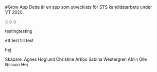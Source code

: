 #Grow App
Detta är en app som utvecklats för STS kandidatarbete under VT 2020.

:) :)
:)

testingtesting

ett test till test


hej

Skapare:
Agnes Höglund
Christine Arkbo
Sabina Westergren Ahlin
Olle Nilsson
Hej
